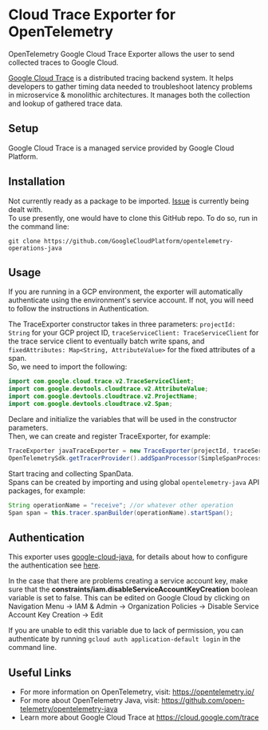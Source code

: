# Cloud Trace Exporter for OpenTelemetry

  OpenTelemetry Google Cloud Trace Exporter allows the user to send collected traces to Google Cloud. 
  
  <a href="https://cloud.google.com/trace">Google Cloud Trace</a> is a distributed tracing backend system. It helps developers to gather timing data needed to troubleshoot latency problems in microservice & monolithic architectures. It manages both the collection and lookup of gathered trace data.

## Setup
  Google Cloud Trace is a managed service provided by Google Cloud Platform.

## Installation
  Not currently ready as a package to be imported. <a href="https://github.com/GoogleCloudPlatform/opentelemetry-operations-java/issues/6">Issue</a> is currently being dealt with.  
  To use presently, one would have to clone this GitHub repo. To do so, run in the command line:
  ```git
  git clone https://github.com/GoogleCloudPlatform/opentelemetry-operations-java
  ```
## Usage
  If you are running in a GCP environment, the exporter will automatically authenticate using the environment's service account. If not, you will need to follow the instructions in Authentication.  
    
  The TraceExporter constructor takes in three parameters: `projectId: String` for your GCP project ID, `traceServiceClient: TraceServiceClient` for the trace service client to eventually batch write spans, and `fixedAttributes: Map<String, AttributeValue>` for the fixed attributes of a span.  
  So, we need to import the following: 
  ```java
  import com.google.cloud.trace.v2.TraceServiceClient;
  import com.google.devtools.cloudtrace.v2.AttributeValue;
  import com.google.devtools.cloudtrace.v2.ProjectName;
  import com.google.devtools.cloudtrace.v2.Span;
  ```
  Declare and initialize the variables that will be used in the constructor parameters.  
  Then, we can create and register TraceExporter, for example:
  ```java
  TraceExporter javaTraceExporter = new TraceExporter(projectId, traceServiceClient, fixedAttributes);
  OpenTelemetrySdk.getTracerProvider().addSpanProcessor(SimpleSpanProcessor.newBuilder(this.javaTraceExporter).build());
  ```
  Start tracing and collecting SpanData.  
  Spans can be created by importing and using global `opentelemetry-java` API packages, for example:  
  ```java
  String operationName = "receive"; //or whatever other operation
  Span span = this.tracer.spanBuilder(operationName).startSpan();
  ```

## Authentication
  This exporter uses <a href="https://github.com/googleapis/google-cloud-java">google-cloud-java</a>, for details about how to configure the authentication see <a href="https://github.com/googleapis/google-cloud-java#authentication">here</a>.  
    
  In the case that there are problems creating a service account key, make sure that the **constraints/iam.disableServiceAccountKeyCreation** boolean variable is set to false. This can be edited on Google Cloud by clicking on Navigation Menu -> IAM & Admin -> Organization Policies -> Disable Service Account Key Creation -> Edit  
    
  If you are unable to edit this variable due to lack of permission, you can authenticate by running `gcloud auth application-default login` in the command line.
  

## Useful Links
  - For more information on OpenTelemetry, visit: https://opentelemetry.io/  
  - For more about OpenTelemetry Java, visit: https://github.com/open-telemetry/opentelemetry-java  
  - Learn more about Google Cloud Trace at https://cloud.google.com/trace
  
